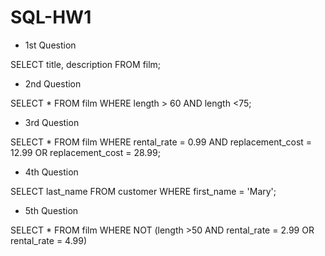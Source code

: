# SQL-HW1 # 
* 1st Question 

SELECT title, description FROM film;
* 2nd Question

SELECT * FROM film WHERE length > 60 AND length <75;
* 3rd Question

SELECT * FROM film WHERE rental_rate = 0.99 AND replacement_cost = 12.99 OR replacement_cost = 28.99;
* 4th Question

SELECT last_name FROM customer WHERE first_name = 'Mary';
* 5th Question

SELECT * FROM film WHERE NOT (length >50 AND rental_rate = 2.99 OR rental_rate = 4.99)
